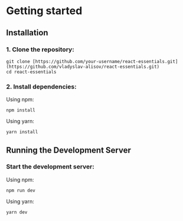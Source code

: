 # Getting started

## Installation

### 1. Clone the repository:

```
git clone [https://github.com/your-username/react-essentials.git](https://github.com/vladyslav-alisov/react-essentials.git)
cd react-essentials
```

### 2. Install dependencies:

Using npm:

```
npm install
```

Using yarn:

```
yarn install
```

## Running the Development Server
 
### Start the development server:

Using npm:

```
npm run dev
```

Using yarn:

```
yarn dev
```





